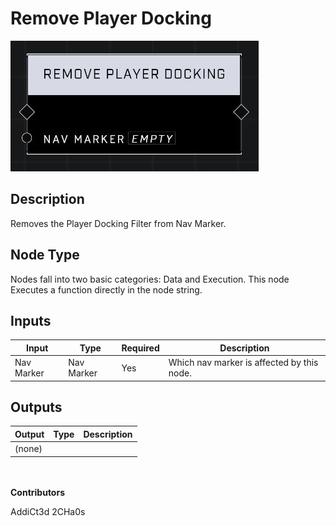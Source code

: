 # Remove Player Docking
![](../../../.gitbook/assets/remove-player-docking.JPG)
## Description
Removes the Player Docking Filter from Nav Marker.

## Node Type
Nodes fall into two basic categories: Data and Execution. This node Executes a function directly in the node string.

## Inputs
| Input | Type | Required | Description |
|------------------|------------------|----------|--------------------------------------------------------------|
| Nav Marker | Nav Marker | Yes | Which nav marker is affected by this node. |

## Outputs
| Output | Type | Description |
|------------------|------------------|--------------------------------------------------------------|
| (none) | | |

\
\
**Contributors**

AddiCt3d 2CHa0s